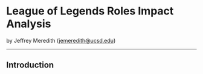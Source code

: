 # League of Legends Roles Impact Analysis

by Jeffrey Meredith (jemeredith@ucsd.edu)

---

## Introduction

